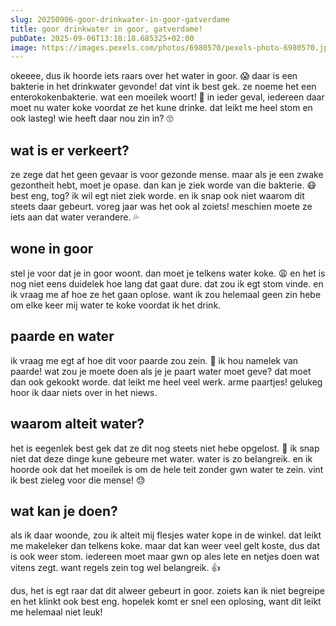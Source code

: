 ```yaml
---
slug: 20250906-goor-drinkwater-in-goor-gatverdame
title: goor drinkwater in goor, gatverdame!
pubDate: 2025-09-06T13:18:18.685325+02:00
image: https://images.pexels.com/photos/6980570/pexels-photo-6980570.jpeg?auto=compress&cs=tinysrgb&dpr=2&h=650&w=940
---
```

okeeee, dus ik hoorde iets raars over het water in goor. 😱 daar is een bakterie in het drinkwater gevonde! dat vint ik best gek. ze noeme het een enterokokenbakterie. wat een moeilek woort! 🤔 in ieder geval, iedereen daar moet nu water koke voordat ze het kune drinke. dat leikt me heel stom en ook lasteg! wie heeft daar nou zin in? 🙄

## wat is er verkeert?
ze zege dat het geen gevaar is voor gezonde mense. maar als je een zwake gezontheit hebt, moet je opase. dan kan je ziek worde van die bakterie. 😷 best eng, tog? ik wil egt niet ziek worde. en ik snap ook niet waarom dit steets daar gebeurt. voreg jaar was het ook al zoiets! meschien moete ze iets aan dat water verandere. 💦

## wone in goor
stel je voor dat je in goor woont. dan moet je telkens water koke. 😩 en het is nog niet eens duidelek hoe lang dat gaat dure. dat zou ik egt stom vinde. en ik vraag me af hoe ze het gaan oplose. want ik zou helemaal geen zin hebe om elke keer mij water te koke voordat ik het drink. 

## paarde en water
ik vraag me egt af hoe dit voor paarde zou zein. 🐴 ik hou namelek van paarde! wat zou je moete doen als je je paart water moet geve? dat moet dan ook gekookt worde. dat leikt me heel veel werk. arme paartjes! gelukeg hoor ik daar niets over in het niews. 

## waarom alteit water?
het is eegenlek best gek dat ze dit nog steets niet hebe opgelost. 🤷 ik snap niet dat deze dinge kune gebeure met water. water is zo belangreik. en ik hoorde ook dat het moeilek is om de hele teit zonder gwn water te zein. vint ik best zieleg voor die mense! 😓

## wat kan je doen?
als ik daar woonde, zou ik alteit mij flesjes water kope in de winkel. dat leikt me makeleker dan telkens koke. maar dat kan weer veel gelt koste, dus dat is ook weer stom. iedereen moet maar gwn op ales lete en netjes doen wat vitens zegt. want regels zein tog wel belangreik. 👍

dus, het is egt raar dat dit alweer gebeurt in goor. zoiets kan ik niet begreipe en het klinkt ook best eng. hopelek komt er snel een oplosing, want dit leikt me helemaal niet leuk!
